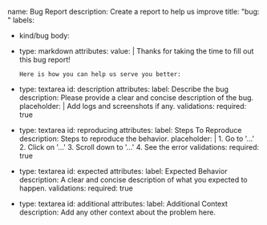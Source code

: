 name: Bug Report
description: Create a report to help us improve
title: "bug: "
labels:
  - kind/bug
body:
  - type: markdown
    attributes:
      value: |
        Thanks for taking the time to fill out this bug report!
        
        Here is how you can help us serve you better:

  - type: textarea
    id: description
    attributes:
      label: Describe the bug
      description: Please provide a clear and concise description of the bug.
      placeholder: |
        Add logs and screenshots if any.
    validations:
      required: true

  - type: textarea
    id: reproducing
    attributes:
      label: Steps To Reproduce
      description: Steps to reproduce the behavior.
      placeholder: |
        1. Go to '...'
        2. Click on '...'
        3. Scroll down to '...'
        4. See the error
    validations:
      required: true

  - type: textarea
    id: expected
    attributes:
      label: Expected Behavior
      description: A clear and concise description of what you expected to happen.
    validations:
      required: true

  - type: textarea
    id: additional
    attributes:
      label: Additional Context
      description: Add any other context about the problem here.
